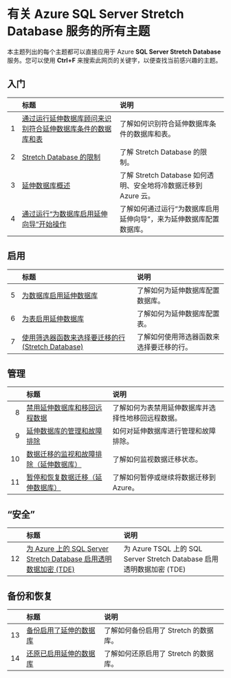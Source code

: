 <properties
	pageTitle="有关 SQL Server Stretch Database 服务的所有主题 | Azure"
	description="位于 https://azure.cn/documentation/articles/ 且名为 SQL Server Stretch Database 的 Azure 服务的所有主题的表格，包括标题和描述。"
	services="sql-server-stretch-database"
	documentationCenter=""
	authors="DouglasL"
	manager="jhubbard"
	editor=""/>

<tags
	ms.service="sql-server-stretch-database"
	ms.date="07/25/2016"
	wacn.date="09/05/2016"/>


# 有关 Azure SQL Server Stretch Database 服务的所有主题

本主题列出的每个主题都可以直接应用于 Azure **SQL Server Stretch Database** 服务。您可以使用 **Ctrl+F** 来搜索此网页的关键字，以便查找当前感兴趣的主题。




## 入门

| &nbsp; | 标题 | 说明 |
| --: | :-- | :-- |
| 1 | [通过运行延伸数据库顾问来识别符合延伸数据库条件的数据库和表](/documentation/articles/sql-server-stretch-database-identify-databases/) | 了解如何识别符合延伸数据库条件的数据库和表。 |
| 2 | [Stretch Database 的限制](/documentation/articles/sql-server-stretch-database-limitations/) | 了解 Stretch Database 的限制。 |
| 3 | [延伸数据库概述](/documentation/articles/sql-server-stretch-database-overview/) | 了解 Stretch Database 如何透明、安全地将冷数据迁移到 Azure 云。 |
| 4 | [通过运行“为数据库启用延伸向导”开始操作](/documentation/articles/sql-server-stretch-database-wizard/) | 了解如何通过运行“为数据库启用延伸向导”，来为延伸数据库配置数据库。 |



## 启用

| &nbsp; | 标题 | 说明 |
| --: | :-- | :-- |
| 5 | [为数据库启用延伸数据库](/documentation/articles/sql-server-stretch-database-enable-database/) | 了解如何为延伸数据库配置数据库。 |
| 6 | [为表启用延伸数据库](/documentation/articles/sql-server-stretch-database-enable-table/) | 了解如何为延伸数据库配置表。 |
| 7 | [使用筛选器函数来选择要迁移的行 (Stretch Database)](/documentation/articles/sql-server-stretch-database-predicate-function/) | 了解如何使用筛选器函数来选择要迁移的行。 |



## 管理

| &nbsp; | 标题 | 说明 |
| --: | :-- | :-- |
| 8 | [禁用延伸数据库和移回远程数据](/documentation/articles/sql-server-stretch-database-disable/) | 了解如何为表禁用延伸数据库并选择性地移回远程数据。 |
| 9 | [延伸数据库的管理和故障排除](/documentation/articles/sql-server-stretch-database-manage/) | 如何对延伸数据库进行管理和故障排除。 |
| 10 | [数据迁移的监视和故障排除（延伸数据库）](/documentation/articles/sql-server-stretch-database-monitor/) | 了解如何监视数据迁移状态。 |
| 11 | [暂停和恢复数据迁移（延伸数据库）](/documentation/articles/sql-server-stretch-database-pause/) | 了解如何暂停或继续将数据迁移到 Azure。 |



## “安全”

| &nbsp; | 标题 | 说明 |
| --: | :-- | :-- |
| 12 | [为 Azure 上的 SQL Server Stretch Database 启用透明数据加密 (TDE)](/documentation/articles/sql-server-stretch-database-tde-tsql/) | 为 Azure TSQL 上的 SQL Server Stretch Database 启用透明数据加密 (TDE) |



## 备份和恢复

| &nbsp; | 标题 | 说明 |
| --: | :-- | :-- |
| 13 | [备份启用了延伸的数据库](/documentation/articles/sql-server-stretch-database-backup/) | 了解如何备份启用了 Stretch 的数据库。 |
| 14 | [还原已启用延伸的数据库](/documentation/articles/sql-server-stretch-database-restore/) | 了解如何还原启用了 Stretch 的数据库。 |

<!---HONumber=Mooncake_0829_2016-->